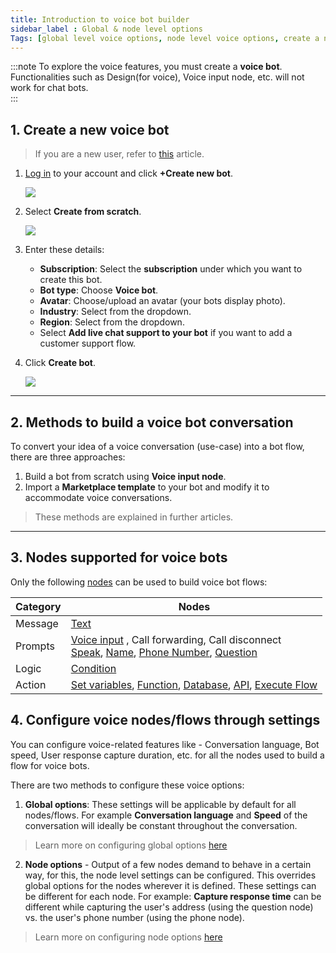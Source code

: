 ```yaml
---
title: Introduction to voice bot builder 
sidebar_label : Global & node level options 
Tags: [global level voice options, node level voice options, create a new voice bot]
---
```


:::note
To explore the voice features, you must create a **voice bot**. 
Functionalities such as Design(for voice), Voice input node, etc. will not work for chat bots.  
:::

## 1. Create a new voice bot 

> If you are a new user, refer to [this](https://docs.yellow.ai/docs/platform_concepts/Getting%20Started/account-setup) article. 


1. [Log in](https://cloud.yellow.ai) to your account and click **+Create new bot**.

    ![](https://i.imgur.com/wAbVsH9.png)

2. Select **Create from scratch**. 

    ![](https://i.imgur.com/0LG3d7y.png)

3. Enter these details: 
    - **Subscription**: Select the **subscription** under which you want to create this bot.
    - **Bot type**: Choose **Voice bot**. 
    - **Avatar**: Choose/upload an avatar (your bots display photo).
    - **Industry**: Select from the dropdown. 
    - **Region**: Select from the dropdown.
    - Select **Add live chat support to your bot** if you want to add a customer support flow.

4. Click **Create bot**. 

    ![](https://i.imgur.com/u2UEI56.png)

--------

## 2. Methods to build a voice bot conversation 


To convert your idea of a voice conversation (use-case) into a bot flow, there are three approaches: 

1. Build a bot from scratch using **Voice input node**. 
2. Import a **Marketplace template** to your bot and modify it to accommodate voice conversations.

> These methods are explained in further articles. 


-------

## 3. Nodes supported for voice bots 



Only the following [nodes](https://docs.yellow.ai/docs/platform_concepts/studio/build/nodes) can be used to build voice bot flows: 

| Category            | Nodes                                     |
| ------------------- | ----------------------------------------- |
|Message|[Text](https://docs.yellow.ai/docs/platform_concepts/studio/build/nodes/message-nodes1) |
| Prompts | [Voice input](https://docs.yellow.ai/docs/cookbooks/voice-as-channel/build/usingvoiceinput) , Call forwarding, Call disconnect <br/>[Speak](https://docs.yellow.ai/docs/platform_concepts/studio/build/nodes/prompt-nodes#38-speak), [Name](https://docs.yellow.ai/docs/platform_concepts/studio/build/nodes/prompt-nodes#22-name), [Phone Number](https://docs.yellow.ai/docs/platform_concepts/studio/build/nodes/prompt-nodes#23-phone), [Question](https://docs.yellow.ai/docs/platform_concepts/studio/build/nodes/prompt-nodes#21-question)|
| Logic               | [Condition](https://docs.yellow.ai/docs/platform_concepts/studio/build/nodes/logic-nodes#1-condition)                                 |
|    Action                 |   [Set variables](https://docs.yellow.ai/docs/platform_concepts/studio/build/nodes/action-nodes#22-variables), [Function](https://docs.yellow.ai/docs/platform_concepts/studio/build/nodes/action-nodes#24-function), [Database](https://docs.yellow.ai/docs/platform_concepts/studio/build/nodes/action-nodes#23-database), [API](https://docs.yellow.ai/docs/platform_concepts/studio/build/nodes/action-nodes#21-api), [Execute Flow](https://docs.yellow.ai/docs/platform_concepts/studio/build/nodes/action-nodes#15-execute-flow)     |



## 4. Configure voice nodes/flows through settings 


You can configure voice-related features like - Conversation language, Bot speed, User response capture duration, etc. for all the nodes used to build a flow for voice bots.


There are two methods to configure these voice options:

1. **Global options**: These settings will be applicable by default for all nodes/flows. For example **Conversation language** and **Speed** of the conversation will ideally be constant throughout the conversation.

> Learn more on configuring global options [here](https://docs.yellow.ai/docs/platform_concepts/studio/tools#25-voice)


2. **Node options** - Output of a few nodes demand to behave in a certain way, for this, the node level settings can be configured. This overrides global options for the nodes wherever it is defined. These settings can be different for each node. For example: **Capture response time** can be different while capturing the user's address (using the question node) vs. the user's phone number (using the phone node). 

> Learn more on configuring node options [here](https://docs.yellow.ai/docs/platform_concepts/studio/build/nodes#32-configure-node-for-a-voice-bot)

